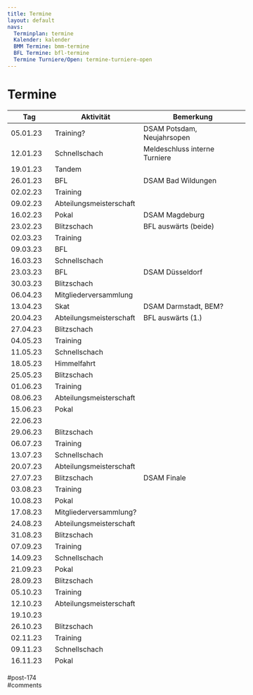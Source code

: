 ```yaml
---
title: Termine 
layout: default
navs:
  Terminplan: termine
  Kalender: kalender
  BMM Termine: bmm-termine
  BFL Termine: bfl-termine
  Termine Turniere/Open: termine-turniere-open
---
```

<div class="post-174 page type-page status-publish hentry" id="post-174">
<h1 class="entry-title">Termine</h1>
<div class="entry-content">
<style><span style="display: inline-block; width: 0px; overflow: hidden; line-height: 0;" data-mce-type="bookmark" class="mce_SELRES_start">﻿</span><span data-mce-type="bookmark" style="display: inline-block; width: 0px; overflow: hidden; line-height: 0;" class="mce_SELRES_start">﻿</span><!-- #content table.clean.calendar thead tr th { padding:12px; background:#e9e69d; } #content table.clean.calendar tbody tr th { background:#e9e69d; padding:8px; } #content table.clean.calendar tbody tr td { padding:8px; } #content table.clean.calendar tbody tr td.blitz { background:#f29b30; } #content table.clean.calendar tbody tr td.versammlung { background:#f23000; } #content table.clean.calendar tbody tr td.schnell { background:#9b30f2; } #content table.clean.calendar tbody tr td.training { background:#309bf2; } #content table.clean.calendar tbody tr td.abtm { background:#30f29b; } #content table.clean.calendar tbody tr td.bfl{ background:#f29b9b; } #content table.clean.calendar tbody tr td.pokal{ background:#f2f29b; } --></style>
<table class="clean calendar" style="width: 107.617%; height: 1266px;">
<thead>
<tr style="height: 18px;">
<th style="width: 90px; height: 18px;">Tag</th>
<th style="width: 180px; height: 18px;">Aktivität</th>
<th style="width: 280px; height: 18px;">Bemerkung</th>
</tr>
</thead>
<tbody>
<tr style="">
<td style="width: 90px;">05.01.23</td>
<td class="training" style="width: 180px;">Training?</td>
<td style="width: 280px;">DSAM Potsdam, Neujahrsopen</td>
</tr>
<tr style="">
<td style="width: 90px;">12.01.23</td>
<td class="schnell" style="width: 180px;">Schnellschach</td>
<td style="width: 280px;">Meldeschluss interne Turniere</td>
</tr>
<tr style="">
<td style="width: 90px;">19.01.23</td>
<td class="versammlung" style="width: 180px;">Tandem</td>
<td style="width: 280px;"></td>
</tr>
<tr style="">
<td style="width: 90px;">26.01.23</td>
<td class="bfl" style="width: 180px;">BFL</td>
<td style="width: 280px;">DSAM Bad Wildungen</td>
</tr>
<tr style="">
<td style="width: 90px;">02.02.23</td>
<td class="training" style="width: 180px;">Training</td>
<td style="width: 280px;"></td>
</tr>
<tr style="">
<td style="width: 90px;">09.02.23</td>
<td class="abtm" style="width: 180px;">Abteilungsmeisterschaft</td>
<td style="width: 280px;"></td>
</tr>
<tr style="">
<td style="width: 90px;">16.02.23</td>
<td class="pokal" style="width: 180px;">Pokal</td>
<td style="width: 280px;">DSAM Magdeburg</td>
</tr>
<tr style="">
<td style="width: 90px;">23.02.23</td>
<td class="blitz" style="width: 180px;">Blitzschach</td>
<td style="width: 280px;">BFL auswärts (beide)</td>
</tr>
<tr style="">
<td style="width: 90px;">02.03.23</td>
<td class="training" style="width: 180px;">Training</td>
<td style="width: 280px;"></td>
</tr>
<tr style="">
<td style="width: 90px;">09.03.23</td>
<td class="bfl" style="width: 180px;">BFL</td>
<td style="width: 280px;"></td>
</tr>
<tr style="">
<td style="width: 90px;">16.03.23</td>
<td class="schnell" style="width: 180px;">Schnellschach</td>
<td style="width: 280px;"></td>
</tr>
<tr style="">
<td style="width: 90px;">23.03.23</td>
<td class="bfl" style="width: 180px;">BFL</td>
<td style="width: 280px;">DSAM Düsseldorf</td>
</tr>
<tr style="">
<td style="width: 90px;">30.03.23</td>
<td class="blitz" style="width: 180px;">Blitzschach</td>
<td style="width: 280px;"></td>
</tr>
<tr style="">
<td style="width: 90px;">06.04.23</td>
<td class="versammlung" style="width: 180px;">Mitgliederversammlung</td>
<td style="width: 280px;"></td>
</tr>
<tr style="">
<td style="width: 90px;">13.04.23</td>
<td class="versammlung" style="width: 180px;">Skat</td>
<td style="width: 280px;">DSAM Darmstadt, BEM?</td>
</tr>
<tr style="">
<td style="width: 90px;">20.04.23</td>
<td class="abtm" style="width: 180px;">Abteilungsmeisterschaft</td>
<td align="left" height="17" style="width: 280px;">BFL auswärts (1.)</td>
</tr>
<tr style="">
<td style="width: 90px;">27.04.23</td>
<td class="blitz" style="width: 180px;">Blitzschach</td>
<td style="width: 280px;"></td>
</tr>
<tr style="">
<td style="width: 90px;">04.05.23</td>
<td class="training" style="width: 180px;">Training</td>
<td style="width: 280px;"></td>
</tr>
<tr style="">
<td style="width: 90px;">11.05.23</td>
<td class="schnell" style="width: 180px;">Schnellschach</td>
<td style="width: 280px;"></td>
</tr>
<tr style="">
<td style="width: 90px;">18.05.23</td>
<td style="width: 180px;">Himmelfahrt</td>
<td style="width: 280px;"></td>
</tr>
<tr style="">
<td style="width: 90px;">25.05.23</td>
<td class="blitz" style="width: 180px;">Blitzschach</td>
<td style="width: 280px;"></td>
</tr>
<tr style="">
<td style="width: 90px;">01.06.23</td>
<td class="training" style="width: 180px;">Training</td>
<td style="width: 280px;"></td>
</tr>
<tr style="">
<td style="width: 90px;">08.06.23</td>
<td class="abtm" style="width: 180px;">Abteilungsmeisterschaft</td>
<td style="width: 280px;"></td>
</tr>
<tr style="">
<td style="width: 90px;">15.06.23</td>
<td class="pokal" style="width: 180px;">Pokal</td>
<td style="width: 280px;"></td>
</tr>
<tr style="">
<td style="width: 90px;">22.06.23</td>
<td style="width: 180px;"></td>
<td style="width: 280px;"></td>
</tr>
<tr style="">
<td style="width: 90px;">29.06.23</td>
<td class="blitz" style="width: 180px;">Blitzschach</td>
<td style="width: 280px;"></td>
</tr>
<tr style="">
<td style="width: 90px;">06.07.23</td>
<td class="training" style="width: 180px;">Training</td>
<td style="width: 280px;"></td>
</tr>
<tr style="">
<td style="width: 90px;">13.07.23</td>
<td class="schnell" style="width: 180px;">Schnellschach</td>
<td style="width: 280px;"></td>
</tr>
<tr style="">
<td style="width: 90px;">20.07.23</td>
<td class="abtm" style="width: 180px;">Abteilungsmeisterschaft</td>
<td style="width: 280px;"></td>
</tr>
<tr style="">
<td style="width: 90px;">27.07.23</td>
<td class="blitz" style="width: 180px;">Blitzschach</td>
<td style="width: 280px;">DSAM Finale</td>
</tr>
<tr style="">
<td style="width: 90px;">03.08.23</td>
<td class="training" style="width: 180px;">Training</td>
<td style="width: 280px;"></td>
</tr>
<tr style="">
<td style="width: 90px;">10.08.23</td>
<td class="pokal" style="width: 180px;">Pokal</td>
<td style="width: 280px;"></td>
</tr>
<tr style="">
<td style="width: 90px;">17.08.23</td>
<td class="versammlung" style="width: 180px;">Mitgliederversammlung?</td>
<td style="width: 280px;"></td>
</tr>
<tr style="">
<td style="width: 90px;">24.08.23</td>
<td class="abtm" style="width: 180px;">Abteilungsmeisterschaft</td>
<td style="width: 280px;"></td>
</tr>
<tr style="">
<td style="width: 90px;">31.08.23</td>
<td class="blitz" style="width: 180px;">Blitzschach</td>
<td style="width: 280px;"></td>
</tr>
<tr style="">
<td style="width: 90px;">07.09.23</td>
<td class="training" style="width: 180px;">Training</td>
<td style="width: 280px;"></td>
</tr>
<tr style="">
<td style="width: 90px;">14.09.23</td>
<td class="schnell" style="width: 180px;">Schnellschach</td>
<td style="width: 280px;"></td>
</tr>
<tr style="">
<td style="width: 90px;">21.09.23</td>
<td class="pokal" style="width: 180px;">Pokal</td>
<td style="width: 280px;"></td>
</tr>
<tr style="">
<td style="width: 90px;">28.09.23</td>
<td class="blitz" style="width: 180px;">Blitzschach</td>
<td style="width: 280px;"></td>
</tr>
<tr style="">
<td style="width: 90px;">05.10.23</td>
<td class="training" style="width: 180px;">Training</td>
<td style="width: 280px;"></td>
</tr>
<tr style="">
<td style="width: 90px;">12.10.23</td>
<td class="abtm" style="width: 180px;">Abteilungsmeisterschaft</td>
<td style="width: 280px;"></td>
</tr>
<tr style="">
<td style="width: 90px;">19.10.23</td>
<td style="width: 180px;"></td>
<td style="width: 280px;"></td>
</tr>
<tr style="">
<td style="width: 90px;">26.10.23</td>
<td class="blitz" style="width: 180px;">Blitzschach</td>
<td style="width: 280px;"></td>
</tr>
<tr style="">
<td style="width: 90px;">02.11.23</td>
<td class="training" style="width: 180px;">Training</td>
<td style="width: 280px;"></td>
</tr>
<tr style="">
<td style="width: 90px;">09.11.23</td>
<td class="schnell" style="width: 180px;">Schnellschach</td>
<td style="width: 280px;"></td>
</tr>
<tr style="">
<td style="width: 90px;">16.11.23</td>
<td class="pokal" style="width: 180px;">Pokal</td>
<td style="width: 280px;"></td>
</tr>
<tr style="">
<td style="width: 90px;">23.11.23</td>
<td class="abtm" style="width: 180px;">Abteilungsmeisterschaft</td>
<td style="width: 280px;"></td>
</tr>
<tr style="">
<td style="width: 90px;">30.11.23</td>
<td class="blitz" style="width: 180px;">Blitzschach</td>
<td style="width: 280px;"></td>
</tr>
<tr style="">
<td style="width: 90px;">07.12.23</td>
<td class="training" style="width: 180px;">Training</td>
<td style="width: 280px;"></td>
</tr>
<tr style="">
<td style="width: 90px;">14.12.23</td>
<td class="versammlung" style="width: 180px;">Weihnachtsfeier</td>
<td style="width: 280px;"></td>
</tr>
<tr style="">
<td style="width: 90px;">21.12.23</td>
<td style="width: 180px;"></td>
<td style="width: 280px;"></td>
</tr>
</tbody>
</table>
</div><!-- .entry-content -->
</div> #post-174 
<div id="comments">
</div> #comments 
